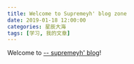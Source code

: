 ```yaml
---
title: Welcome to Supremeyh' blog zone
date: 2019-01-18 12:00:00
categories: 星辰大海
tags: [学习, 我的文章]
---
```

Welcome to [-- supremeyh' blog](https://supremeyh.github.io/)! 